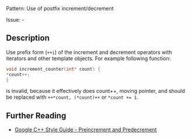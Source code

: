 Pattern: Use of postfix increment/decrement

Issue: -

## Description

Use prefix form (`++i`) of the increment and decrement operators with iterators and other template objects. For example following function:


```cpp
void increment_counter(int* count) {
*count++;
}
```

is invalid, because it effectively does count++, moving pointer, and should be replaced with `++*count, (*count)++` or `*count += 1`.

## Further Reading

* [Google C++ Style Guide - Preincrement and Predecrement](https://google.github.io/styleguide/cppguide.html#Preincrement_and_Predecrement)